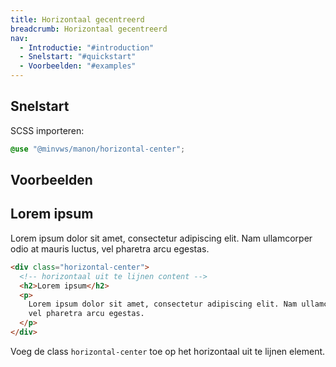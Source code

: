 ```yaml
---
title: Horizontaal gecentreerd
breadcrumb: Horizontaal gecentreerd
nav:
  - Introductie: "#introduction"
  - Snelstart: "#quickstart"
  - Voorbeelden: "#examples"
---
```


<h2 id="quick-start">Snelstart</h2>

SCSS importeren:

```scss
@use "@minvws/manon/horizontal-center";
```

<h2 id="examples">Voorbeelden</h2>

<div class="horizontal-center">
  <h2>Lorem ipsum</h2>
  <p>
    Lorem ipsum dolor sit amet, consectetur adipiscing elit. Nam ullamcorper odio at mauris
    luctus, vel pharetra arcu egestas.
  </p>
</div>

```html
<div class="horizontal-center">
  <!-- horizontaal uit te lijnen content -->
  <h2>Lorem ipsum</h2>
  <p>
    Lorem ipsum dolor sit amet, consectetur adipiscing elit. Nam ullamcorper odio at mauris luctus,
    vel pharetra arcu egestas.
  </p>
</div>
```

Voeg de class `horizontal-center` toe op het horizontaal uit te lijnen element.
